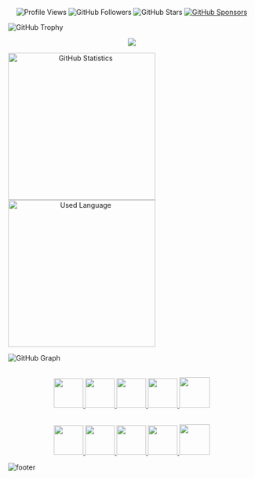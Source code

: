 
<p align="center">
  <img alt = "Profile Views" src = "https://komarev.com/ghpvc/?username=zenodalk&style=flat&color=blue&style=social"/>
  <img alt = "GitHub Followers" src = "https://img.shields.io/github/followers/zenodalk?label=Github Followers&style=social"/> 
  <img alt = "GitHub Stars" src = "https://img.shields.io/github/stars/zenodalk?label=GitHub Stars"/>
  <a href = "https://github.com/sponsors/zenodalk">
    <img alt = "GitHub Sponsors" src = "https://img.shields.io/static/v1label=GitHub Sponsors&message=%E2%9D%A4&logo=GitHub&color=%23fe8e86"/>
  </a>
</p>

![GitHub Trophy](https://github-profile-trophy.vercel.app/?username=zenodalk&column=8&margin-w=25&margin-h=25&no-bg=true&no-frame=false&theme=juicyfresh)

<p align = "center">
  <img align = "center" src = "https://github-readme-streak-stats.herokuapp.com/?user=zenodalk&theme=dark&hide_border=false"/>
</p>

<p style = "display: inline" align = "center">
  <img height = "300" align = "center" alt = "GitHub Statistics" src = "https://github-readme-stats.vercel.app/api?username=zenodalk&show_icons=true&show=reviews,discussions_started,discussions_answered&theme=dark&bg_color=00000000&hide_border=false&locale=en&include_all_commits=true&number_format=long&custom_title=GitHub%20Statistics"/>
  <img height = "300" align = "center" alt = "Used Language" src = "https://github-readme-stats.vercel.app/api/top-langs/?username=zenodalk&langs_count=32&theme=dark&bg_color=00000000&hide_border=false&layout=compact&locale=en&custom_title=Used%20Language"/>
</p>

![GitHub Graph](https://github-readme-activity-graph.vercel.app/graph?username=zenodalk&theme=react-dark&hide_border=false&area=true)

<p align = "center">
  <br>
  <a href = "https://discord.com" target = "_blank">
    <code><img height = "60" width = "60" src="" alt = ""/></code>
  </a>
  <a href="https://discord.com" target = "_blank">
    <code><img  height = "60" width = "60" src="" alt = ""/></code>
  </a>
  <a href="https://discord.com" target = "_blank">
    <code><img height = "60" width = "60" src = "" alt = ""/></code>
  </a>
  <a href="https://discord.com" target = "_blank">
    <code><img height = "60" width = "60" src = "" alt = ""/></code>
  </a>
  <a href="https://discord.com">
    <code><img height = "62" width = "62" src = "" alt = ""/></code>
  </a>     
</p>

<p align = "center">
  <br>
  <a href = "https://discord.com" target = "_blank">
    <code><img height = "60" width = "60" src="" alt = ""/></code>
  </a>
  <a href="https://discord.com" target = "_blank">
    <code><img  height = "60" width = "60" src="" alt = ""/></code>
  </a>
  <a href="https://discord.com" target = "_blank">
    <code><img height = "60" width = "60" src = "" alt = ""/></code>
  </a>
  <a href="https://discord.com" target = "_blank">
    <code><img height = "60" width = "60" src = "" alt = ""/></code>
  </a>
  <a href="https://discord.com">
    <code><img height = "62" width = "62" src = "" alt = ""/></code>
  </a>     
</p>

![footer]()
